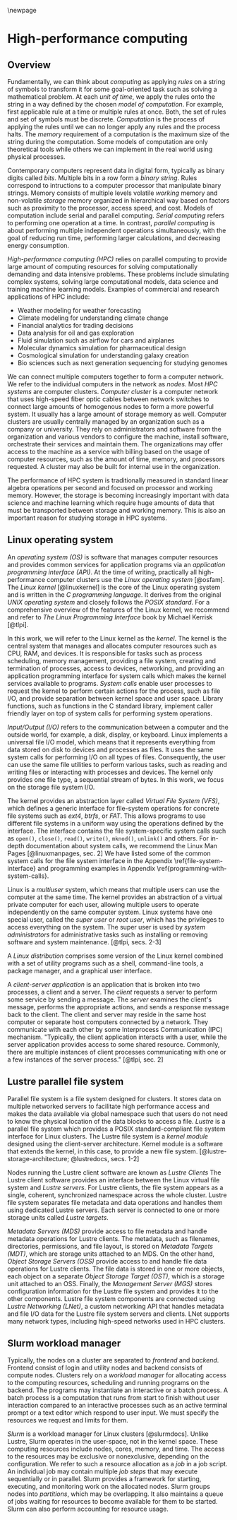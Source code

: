 \newpage

# High-performance computing
## Overview
Fundamentally, we can think about *computing* as applying *rules* on a string of symbols to transform it for some goal-oriented task such as solving a mathematical problem.
At each *unit of time*, we apply the rules onto the string in a way defined by the chosen *model of computation*. 
For example, first applicable rule at a time or multiple rules at once.
Both, the set of rules and set of symbols must be discrete.
*Computation* is the process of applying the rules until we can no longer apply any rules and the process halts.
The *memory* requirement of a computation is the maximum size of the string during the computation.
Some models of computation are only theoretical tools while others we can implement in the real world using physical processes.

Contemporary computers represent data in digital form, typically as binary digits called *bits*.
Multiple bits in a row form a *binary string*.
Rules correspond to intructions to a computer processor that manipulate binary strings.
Memory consists of multiple levels volatile *working* memory and non-volatile *storage* memory organized in hierarchical way based on factors such as proximity to the processor, access speed, and cost.
Models of computation include serial and parallel computing.
*Serial computing* refers to performing one operation at a time.
In contrast, *parallel computing* is about performing multiple independent operations simultaneously, with the goal of reducing run time, performing larger calculations, and decreasing energy consumption.

*High-performance computing (HPC)* relies on parallel computing to provide large amount of computing resources for solving computationally demanding and data intensive problems.
These problems include simulating complex systems, solving large computational models, data science and training machine learning models.
Examples of commercial and research applications of HPC include:

- Weather modeling for weather forecasting
- Climate modeling for understanding climate change
- Financial analytics for trading decisions
- Data analysis for oil and gas exploration
- Fluid simulation such as airflow for cars and airplanes
- Molecular dynamics simulation for pharmaceutical design
- Cosmological simulation for understanding galaxy creation
- Bio sciences such as next generation sequencing for studying genomes

We can connect multiple computers together to form a computer network.
We refer to the individual computers in the network as *nodes*.
Most *HPC systems* are computer clusters.
*Computer cluster* is a computer network that uses high-speed fiber optic cables between network switches to connect large amounts of homogenous nodes to form a more powerful system.
It usually has a large amount of storage memory as well.
Computer clusters are usually centrally managed by an organization such as a company or university.
They rely on administrators and software from the organization and various vendors to configure the machine, install software, orchestrate their services and maintain them.
The organizations may offer access to the machine as a service with billing based on the usage of computer resources, such as the amount of time, memory, and processors requested.
A cluster may also be built for internal use in the organization.

The performance of HPC system is traditionally measured in standard linear algebra operations per second and focused on processor and working memory.
However, the storage is becoming increasingly important with data science and machine learning which require huge amounts of data that must be transported between storage and working memory.
This is also an important reason for studying storage in HPC systems.


## Linux operating system
An *operating system (OS)* is software that manages computer resources and provides common services for application programs via an *application programming interface (API)*.
At the time of writing, practically all high-performance computer clusters use the *Linux operating system* [@osfam].
The *Linux kernel* [@linuxkernel] is the core of the Linux operating system and is written in the *C programming language*.
It derives from the original *UNIX operating system* and closely follows the *POSIX standard*.
For a comprehensive overview of the features of the Linux kernel, we recommend and refer to *The Linux Programming Interface* book by Michael Kerrisk [@tlpi].

In this work, we will refer to the Linux kernel as the *kernel*.
The kernel is the central system that manages and allocates computer resources such as CPU, RAM, and devices.
It is responsible for tasks such as process scheduling, memory management, providing a file system, creating and termination of processes, access to devices, networking, and providing an application programming interface for system calls which makes the kernel services available to programs.
*System calls* enable user processes to request the kernel to perform certain actions for the process, such as file I/O, and provide separation between kernel space and user space.
Library functions, such as functions in the C standard library, implement caller friendly layer on top of system calls for performing system operations.

*Input/Output (I/O)* refers to the communication between a computer and the outside world, for example, a disk, display, or keyboard.
Linux implements a universal file I/O model, which means that it represents everything from data stored on disk to devices and processes as files.
It uses the same system calls for performing I/O on all types of files.
Consequently, the user can use the same file utilities to perform various tasks, such as reading and writing files or interacting with processes and devices.
The kernel only provides one file type, a sequential stream of bytes.
In this work, we focus on the storage file system I/O.

The kernel provides an abstraction layer called *Virtual File System (VFS)*, which defines a generic interface for file-system operations for concrete file systems such as *ext4*, *btrfs*, or *FAT*.
This allows programs to use different file systems in a uniform way using the operations defined by the interface.
The interface contains the file system-specific system calls such as `open()`, `close()`, `read()`, `write()`, `mknod()`, `unlink()` and others.
For in-depth documentation about system calls, we recommend the Linux Man Pages [@linuxmanpages, sec. 2]
We have listed some of the common system calls for the file system interface in the Appendix \ref{file-system-interface} and programming examples in Appendix \ref{programming-with-system-calls}.

Linux is a *multiuser* system, which means that multiple users can use the computer at the same time.
The kernel provides an abstraction of a virtual private computer for each user, allowing multiple users to operate independently on the same computer system.
Linux systems have one special user, called the *super user* or *root user*, which has the privileges to access everything on the system.
The super user is used by *system administrators* for administrative tasks such as installing or removing software and system maintenance. [@tlpi, secs. 2-3]

A *Linux distribution* comprises some version of the Linux kernel combined with a set of utility programs such as a shell, command-line tools, a package manager, and a graphical user interface.

A *client-server application* is an application that is broken into two processes, a client and a server.
The *client* requests a server to perform some service by sending a message.
The *server* examines the client's message, performs the appropriate actions, and sends a response message back to the client.
The client and server may reside in the same host computer or separate host computers connected by a network.
They communicate with each other by some Interprocess Communication (IPC) mechanism.
"Typically, the client application interacts with a user, while the server application provides access to some shared resource. Commonly, there are multiple instances of client processes communicating with one or a few instances of the server process." [@tlpi, sec. 2]


## Lustre parallel file system
Parallel file system is a file system designed for clusters.
It stores data on multiple networked servers to facilitate high performance access and makes the data available via global namespace such that users do not need to know the physical location of the data blocks to access a file.
*Lustre* is a parallel file system which provides a POSIX standard-compliant file system interface for Linux clusters.
The Lustre file system is a *kernel module* designed using the client-server architecture.
Kernel module is a software that extends the kernel, in this case, to provide a new file system.
[@lustre-storage-architecture; @lustredocs, secs. 1-2]

Nodes running the Lustre client software are known as *Lustre Clients*
The Lustre client software provides an interface between the Linux virtual file system and *Lustre servers*.
For Lustre clients, the file system appears as a single, coherent, synchronized namespace across the whole cluster.
Lustre file system separates file metadata and data operations and handles them using dedicated Lustre servers.
Each server is connected to one or more storage units called *Lustre targets*.

*Metadata Servers (MDS)* provide access to file metadata and handle metadata operations for Lustre clients.
The metadata, such as filenames, directories, permissions, and file layout, is stored on *Metadata Targets (MDT)*, which are storage units attached to an MDS.
On the other hand, *Object Storage Servers (OSS)* provide access to and handle file data operations for Lustre clients.
The file data is stored in one or more objects, each object on a separate *Object Storage Target (OST)*, which is a storage unit attached to an OSS.
Finally, the *Management Server (MGS)* stores configuration information for the Lustre file system and provides it to the other components.
Lustre file system components are connected using *Lustre Networking (LNet)*, a custom networking API that handles metadata and file I/O data for the Lustre file system servers and clients.
LNet supports many network types, including high-speed networks used in HPC clusters.


## Slurm workload manager
Typically, the nodes on a cluster are separated to *frontend* and *backend*.
Frontend consist of login and utility nodes and backend consists of compute nodes.
Clusters rely on a *workload manager* for allocating access to the computing resources, scheduling and running programs on the backend.
The programs may instantiate an interactive or a batch process.
A batch process is a computation that runs from start to finish without user interaction compared to an interactive processes such as an active terminal prompt or a text editor which respond to user input.
We must specify the resources we request and limits for them.

*Slurm* is a workload manager for Linux clusters [@slurmdocs].
Unlike Lustre, Slurm operates in the user-space, not in the kernel space.
These computing resources include nodes, cores, memory, and time.
The access to the resources may be exclusive or nonexclusive, depending on the configuration.
We refer to such a resource allocation as a *job* in a job script.
An individual job may contain multiple *job steps* that may execute sequentially or in parallel.
Slurm provides a framework for starting, executing, and monitoring work on the allocated nodes.
Slurm groups nodes into *partitions*, which may be overlapping.
It also maintains a queue of jobs waiting for resources to become available for them to be started.
Slurm can also perform accounting for resource usage.

